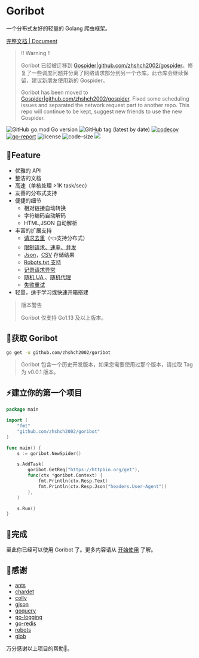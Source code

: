# Goribot
一个分布式友好的轻量的 Golang 爬虫框架。

[完整文档 | Document](https://wiki.imagician.net/goribot/)

> !! Warning !!
> 
> Goribot 已经被迁移到 [Gospider|github.com/zhshch2002/gospider](https://github.com/zhshch2002/gospider)。修复了一些调度问题并分离了网络请求部分到另一个仓库。此仓库会继续保留，建议新朋友使用新的 Gospider。
>
> Goribot has been moved to [Gospider|github.com/zhshch2002/gospider](https://github.com/zhshch2002/gospider). Fixed some scheduling issues and separated the network request part to another repo. This repo will continue to be kept, suggest new friends to use the new Gospider.

![GitHub go.mod Go version](https://img.shields.io/github/go-mod/go-version/zhshch2002/goribot)
![GitHub tag (latest by date)](https://img.shields.io/github/v/tag/zhshch2002/goribot)
[![codecov](https://codecov.io/gh/zhshch2002/goribot/branch/master/graph/badge.svg)](https://codecov.io/gh/zhshch2002/goribot)
[![go-report](https://goreportcard.com/badge/github.com/zhshch2002/goribot)](https://goreportcard.com/report/github.com/zhshch2002/goribot)
![license](https://img.shields.io/github/license/zhshch2002/goribot)
![code-size](https://img.shields.io/github/languages/code-size/zhshch2002/goribot.svg)
[![](https://godoc.org/github.com/nathany/looper?status.svg)](https://godoc.org/github.com/zhshch2002/goribot)

## 🚀Feature
* 优雅的 API
* 整洁的文档
* 高速（单核处理 >1K task/sec）
* 友善的分布式支持
* 便捷的细节
  * 相对链接自动转换
  * 字符编码自动解码
  * HTML,JSON 自动解析
* 丰富的扩展支持
  * [请求去重](https://imagician.net/goribot/extensions.html#reqdeduplicate-%e8%af%b7%e6%b1%82%e5%8e%bb%e9%87%8d)（👈支持分布式）
  * [限制请求、速率、并发](https://imagician.net/goribot/extensions.html#limiter-%e9%99%90%e5%88%b6%e8%af%b7%e6%b1%82%e3%80%81%e9%80%9f%e7%8e%87%e3%80%81%e5%b9%b6%e5%8f%91)
  * [Json](https://imagician.net/goribot/extensions.html#saveitemsasjson-%e4%bf%9d%e5%ad%98-item-%e5%88%b0-json-%e6%96%87%e4%bb%b6)，[CSV](https://imagician.net/goribot/extensions.html#saveitemsascsv-%e4%bf%9d%e5%ad%98-item-%e5%88%b0-csv-%e6%96%87%e4%bb%b6) 存储结果
  * [Robots.txt 支持](https://imagician.net/goribot/extensions.html#robotstxt-robots-txt-%e6%94%af%e6%8c%81)
  * [记录请求异常](https://imagician.net/goribot/extensions.html#spiderlogerror-%e8%ae%b0%e5%bd%95%e6%84%8f%e5%a4%96%e5%92%8c%e9%94%99%e8%af%af)
  * [随机 UA ](https://imagician.net/goribot/extensions.html#randomuseragent-%e9%9a%8f%e6%9c%ba-ua)、[随机代理](https://imagician.net/goribot/extensions.html#randomproxy-%e9%9a%8f%e6%9c%ba%e4%bb%a3%e7%90%86)
  * [失败重试](https://imagician.net/goribot/extensions.html#retry-%e5%a4%b1%e8%b4%a5%e9%87%8d%e8%af%95)
* 轻量，适于学习或快速开箱搭建

> 版本警告
> 
> Goribot 仅支持 Go1.13 及以上版本。

## 👜获取 Goribot
```sh
go get -u github.com/zhshch2002/goribot
```
> Goribot 包含一个历史开发版本，如果您需要使用过那个版本，请拉取 Tag 为 v0.0.1 版本。

## ⚡建立你的第一个项目
```Go
package main

import (
	"fmt"
	"github.com/zhshch2002/goribot"
)

func main() {
	s := goribot.NewSpider()

	s.AddTask(
		goribot.GetReq("https://httpbin.org/get"),
		func(ctx *goribot.Context) {
			fmt.Println(ctx.Resp.Text)
			fmt.Println(ctx.Resp.Json("headers.User-Agent"))
		},
	)

	s.Run()
}
```

## 🎉完成
至此你已经可以使用 Goribot 了。更多内容请从 [开始使用](https://imagician.net/goribot/get-start.html) 了解。

## 🙏感谢

* [ants](https://github.com/panjf2000/ants)
* [chardet](https://github.com/saintfish/chardet)
* [colly](https://github.com/gocolly/colly)
* [gjson](https://github.com/tidwall/gjson)
* [goquery](https://github.com/PuerkitoBio/goquery)
* [go-logging](https://github.com/op/go-logging)
* [go-redis](https://github.com/go-redis/redis)
* [robots](https://github.com/slyrz/robots)
* [glob](https://github.com/gobwas/glob)

万分感谢以上项目的帮助🙏。